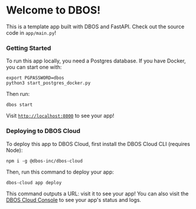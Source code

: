 # Welcome to DBOS!

This is a template app built with DBOS and FastAPI.
Check out the source code in `app/main.py`!

### Getting Started

To run this app locally, you need a Postgres database.
If you have Docker, you can start one with:

```shell
export PGPASSWORD=dbos
python3 start_postgres_docker.py
```

Then run:

```shell
dbos start
```

Visit [`http://localhost:8000`](http://localhost:8000) to see your app!

### Deploying to DBOS Cloud

To deploy this app to DBOS Cloud, first install the DBOS Cloud CLI (requires Node):

```shell
npm i -g @dbos-inc/dbos-cloud
```

Then, run this command to deploy your app:

```shell
dbos-cloud app deploy
```

This command outputs a URL: visit it to see your app!
You can also visit the [DBOS Cloud Console](https://console.dbos.dev/) to see your app's status and logs.